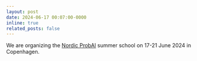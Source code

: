 ```yaml
---
layout: post
date: 2024-06-17 00:07:00-0000
inline: true
related_posts: false
---
```


We are organizing the [Nordic ProbAI](https://nordic.probabilistic.ai/) summer school on 17-21 June 2024 in Copenhagen.
